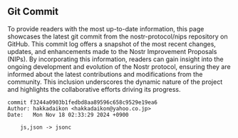 ## Git Commit
To provide readers with the most up-to-date information, this page showcases the latest git commit from the nostr-protocol/nips repository on GitHub. This commit log offers a snapshot of the most recent changes, updates, and enhancements made to the Nostr Improvement Proposals (NIPs). By incorporating this information, readers can gain insight into the ongoing development and evolution of the Nostr protocol, ensuring they are informed about the latest contributions and modifications from the community. This inclusion underscores the dynamic nature of the project and highlights the collaborative efforts driving its progress.

```shell
commit f3244a0903b1fedbd8aa89596c658c9529e19ea6
Author: hakkadaikon <hakkadaikon@yahoo.co.jp>
Date:   Mon Nov 18 02:33:29 2024 +0900

    js,json -> jsonc
```
